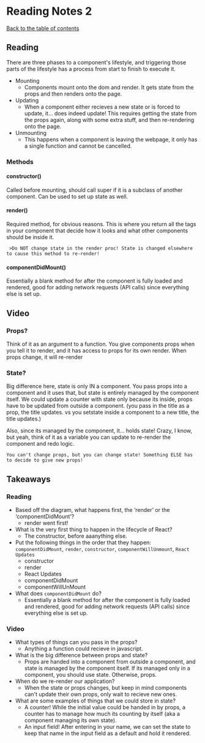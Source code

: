 

# Reading Notes 2

[Back to the table of contents](../README.md)

## Reading

There are three phases to a component's lifestyle, and triggering those parts of the lifestyle has a process from start to finish to execute it.

* Mounting
  * Components mount onto the dom and render. It gets state from the props and then renders onto the page.
* Updating
  * When a component either recieves a new state or is forced to update, it... does indeed update! This requires getting the state from the props again, along with some extra stuff, and then re-rendering onto the page.
* Unmounting
  * This happens when a component is leaving the webpage, it only has a single function and cannot be cancelled.

### Methods

#### constructor()

Called before mounting, should call super if it is a subclass of another component. Can be used to set up state as well.

#### render()

Required method, for obvious reasons. This is where you return all the tags in your component that decide how it looks and what other components should be inside it.

```
 >Do NOT change state in the render proc! State is changed elsewhere to cause this method to re-render!
```

#### componentDidMount()

Essentially a blank method for after the component is fully loaded and rendered, good for adding network requests (API calls) since everything else is set up.

## Video

### Props?

Think of it as an argument to a function. You give components props when you tell it to render, and it has access to props for its own render. When props change, it will re-render

### State?

Big difference here, state is only IN a component. You pass props into a component and it uses that, but state is entirely managed by the component itself. We could update a counter with state only because its inside, props have to be updated from outside a component. (you pass in the title as a prop, the title updates. vs you setstate inside a component to a new title, the title updates.)

Also, since its managed by the component, it... holds state! Crazy, I know, but yeah, think of it as a variable you can update to re-render the component and redo logic.

```
You can't change props, but you can change state! Something ELSE has to decide to give new props!
```

## Takeaways

### Reading

* Based off the diagram, what happens first, the ‘render’ or the ‘componentDidMount’?
  * render went first!
* What is the very first thing to happen in the lifecycle of React?
  * The constructor, before aaanything else.
* Put the following things in the order that they happen: `componentDidMount`, `render`, `constructor`, `componentWillUnmount`, `React Updates`
  * constructor
  * render
  * React Updates
  * componentDidMount
  * componentWillUnMount
* What does `componentDidMount` do?
  * Essentially a blank method for after the component is fully loaded and rendered, good for adding network requests (API calls) since everything else is set up.

### Video

* What types of things can you pass in the props?
  * Anything a function could recieve in javascript.
* What is the big difference between props and state?
  * Props are handed into a component from outside a component, and state is managed by the component itself. If its managed only in a component, you should use state. Otherwise, props.
* When do we re-render our application?
  * When the state or props changes, but keep in mind components can't update their own props, only wait to recieve new ones.
* What are some examples of things that we could store in state?
  * A counter! While the initial value could be handed in by props, a counter has to manage how much its counting by itself (aka a component managing its own state).
  * An input field! After entering in your name, we can set the state to keep that name in the input field as a default and hold it rendered.
